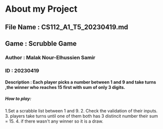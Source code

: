 # About my Project
## File Name : CS112_A1_T5_20230419.md
## Game : Scrubble Game
### Author : Malak Nour-Elhussien Samir
### ID : 20230419
#### Description : Each player picks a number between 1 and 9 and take turns ,the winner who reaches 15 first with sum of only 3 digits.
##### How to play: 
1.Set a scrabble list between 1 and 9.
2. Check the validation of their inputs.
3. players take turns until one of them both has 3 distincit number their sum = 15.
4. if there wasn't any winner so it is a draw.
